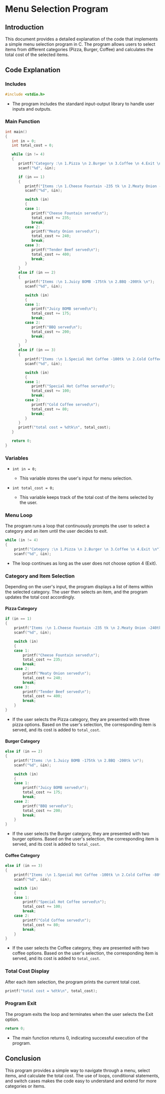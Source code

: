 # Menu Selection Program 
## Introduction
This document provides a detailed explanation of the code that implements a simple menu selection program in C. The program allows users to select items from different categories (Pizza, Burger, Coffee) and calculates the total cost of the selected items.

## Code Explanation

### Includes
```c
#include <stdio.h>
```
- The program includes the standard input-output library to handle user inputs and outputs.

### Main Function
```c
int main()
{
   int in = 0;
   int total_cost = 0;

   while (in != 4)
   {
      printf("Category :\n 1.Pizza \n 2.Burger \n 3.Coffee \n 4.Exit \n");
      scanf("%d", &in);

      if (in == 1)
      {
         printf("Items :\n 1.Cheese Fountain -235 tk \n 2.Meaty Onion -240tk \n 3.Tender Beef -400tk \n");
         scanf("%d", &in);

         switch (in)
         {
         case 1:
            printf("Cheese Fountain served\n");
            total_cost += 235;
            break;
         case 2:
            printf("Meaty Onion served\n");
            total_cost += 240;
            break;
         case 3:
            printf("Tender Beef served\n");
            total_cost += 400;
            break;
         }
      }
      else if (in == 2)
      {
         printf("Items :\n 1.Juicy BOMB -175tk \n 2.BBQ -200tk \n");
         scanf("%d", &in);

         switch (in)
         {
         case 1:
            printf("Juicy BOMB served\n");
            total_cost += 175;
            break;
         case 2:
            printf("BBQ served\n");
            total_cost += 200;
            break;
         }
      }
      else if (in == 3)
      {
         printf("Items :\n 1.Special Hot Coffee -100tk \n 2.Cold Coffee -80tk \n");
         scanf("%d", &in);

         switch (in)
         {
         case 1:
            printf("Special Hot Coffee served\n");
            total_cost += 100;
            break;
         case 2:
            printf("Cold Coffee served\n");
            total_cost += 80;
            break;
         }
      }
      printf("total cost = %dtk\n", total_cost);
   }

   return 0;
}
```

### Variables
- `int in = 0;`
  - This variable stores the user's input for menu selection.
  
- `int total_cost = 0;`
  - This variable keeps track of the total cost of the items selected by the user.

### Menu Loop
The program runs a loop that continuously prompts the user to select a category and an item until the user decides to exit.

```c
while (in != 4)
{
    printf("Category :\n 1.Pizza \n 2.Burger \n 3.Coffee \n 4.Exit \n");
    scanf("%d", &in);
```
- The loop continues as long as the user does not choose option 4 (Exit).

### Category and Item Selection
Depending on the user's input, the program displays a list of items within the selected category. The user then selects an item, and the program updates the total cost accordingly.

#### Pizza Category
```c
if (in == 1)
{
    printf("Items :\n 1.Cheese Fountain -235 tk \n 2.Meaty Onion -240tk \n 3.Tender Beef -400tk \n");
    scanf("%d", &in);

    switch (in)
    {
    case 1:
        printf("Cheese Fountain served\n");
        total_cost += 235;
        break;
    case 2:
        printf("Meaty Onion served\n");
        total_cost += 240;
        break;
    case 3:
        printf("Tender Beef served\n");
        total_cost += 400;
        break;
    }
}
```
- If the user selects the Pizza category, they are presented with three pizza options. Based on the user's selection, the corresponding item is served, and its cost is added to `total_cost`.

#### Burger Category
```c
else if (in == 2)
{
    printf("Items :\n 1.Juicy BOMB -175tk \n 2.BBQ -200tk \n");
    scanf("%d", &in);

    switch (in)
    {
    case 1:
        printf("Juicy BOMB served\n");
        total_cost += 175;
        break;
    case 2:
        printf("BBQ served\n");
        total_cost += 200;
        break;
    }
}
```
- If the user selects the Burger category, they are presented with two burger options. Based on the user's selection, the corresponding item is served, and its cost is added to `total_cost`.

#### Coffee Category
```c
else if (in == 3)
{
    printf("Items :\n 1.Special Hot Coffee -100tk \n 2.Cold Coffee -80tk \n");
    scanf("%d", &in);

    switch (in)
    {
    case 1:
        printf("Special Hot Coffee served\n");
        total_cost += 100;
        break;
    case 2:
        printf("Cold Coffee served\n");
        total_cost += 80;
        break;
    }
}
```
- If the user selects the Coffee category, they are presented with two coffee options. Based on the user's selection, the corresponding item is served, and its cost is added to `total_cost`.

### Total Cost Display
After each item selection, the program prints the current total cost.
```c
printf("total cost = %dtk\n", total_cost);
```

### Program Exit
The program exits the loop and terminates when the user selects the Exit option.

```c
return 0;
```
- The main function returns 0, indicating successful execution of the program.

## Conclusion
This program provides a simple way to navigate through a menu, select items, and calculate the total cost. The use of loops, conditional statements, and switch cases makes the code easy to understand and extend for more categories or items.
